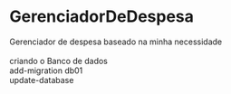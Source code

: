 # GerenciadorDeDespesa

Gerenciador de despesa baseado na minha necessidade
<br/>
<br/>
criando o Banco de dados
<br/>
add-migration db01
<br/>
update-database
